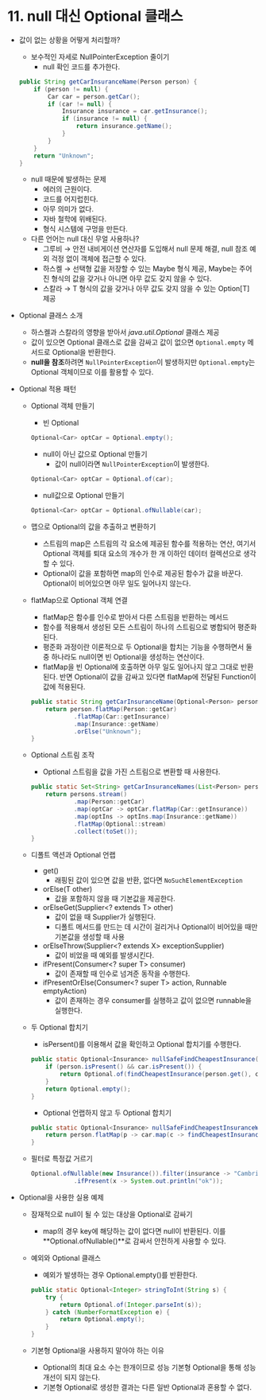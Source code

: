 # 11. null 대신 Optional 클래스

- 값이 없는 상황을 어떻게 처리할까?
    - 보수적인 자세로 NullPointerException 줄이기
        - null 확인 코드를 추가한다.

    ```java
    public String getCarInsuranceName(Person person) {
        if (person != null) {
            Car car = person.getCar();
            if (car != null) {
                Insurance insurance = car.getInsurance();
                if (insurance != null) {
                    return insurance.getName();
                }
            }
        }
        return "Unknown";
    }
    ```

    - null 때문에 발생하는 문제
        - 에러의 근원이다.
        - 코드를 어지럽힌다.
        - 아무 의미가 없다.
        - 자바 철학에 위배된다.
        - 형식 시스템에 구멍을 만든다.
    - 다른 언어는 null 대신 무얼 사용하나?
        - 그루비 → 안전 내비게이션 연산자를 도입해서 null 문제 해결, null 참조 예외 걱정 없이 객체에 접근할 수 있다.
        - 하스켈 → 선택형 값을 저장할 수 있는 Maybe 형식 제공, Maybe는 주어진 형식의 값을 갖거나 아니면 아무 값도 갖지 않을 수 있다.
        - 스칼라 → T 형식의 값을 갖거나 아무 값도 갖지 않을 수 있는 Option[T] 제공
- Optional 클래스 소개
    - 하스켈과 스칼라의 영향을 받아서 *java.util.Optional<T>* 클래스 제공
    - 값이 있으면 Optional 클래스로 값을 감싸고 값이 없으면 `Optional.empty` 메서드로 Optional을 반환한다.
    - **null을 참조**하려면 `NullPointerException`이 발생하지만 `Optional.empty`는 Optional 객체이므로 이를 활용할 수 있다.
- Optional 적용 패턴
    - Optional 객체 만들기
        - 빈 Optional

        ```java
        Optional<Car> optCar = Optional.empty();
        ```

        - null이 아닌 값으로 Optional 만들기
            - 값이 null이라면 `NullPointerException`이 발생한다.

        ```java
        Optional<Car> optCar = Optional.of(car);
        ```

        - null값으로 Optional 만들기

        ```java
        Optional<Car> optCar = Optional.ofNullable(car);
        ```

    - 맵으로 Optional의 값을 추출하고 변환하기
        - 스트림의 map은 스트림의 각 요소에 제공된 함수를 적용하는 연산, 여기서 Optional 객체를 퇴대 요소의 개수가 한 개 이하인 데이터 컬렉션으로 생각할 수 있다.
        - Optional이 값을 포함하면 map의 인수로 제공된 함수가 값을 바꾼다. Optional이 비어있으면 아무 일도 일어나지 않는다.
    - flatMap으로 Optional 객체 연결
        - flatMap은 함수를 인수로 받아서 다른 스트림을 반환하는 메서드
        - 함수를 적용해서 생성된 모든 스트림이 하나의 스트림으로 병합되어 평준화된다.
        - 평준화 과정이란 이론적으로 두 Optional을 합치는 기능을 수행하면서 둘 중 하나라도 null이면 빈 Optional을 생성하는 연산이다.
        - flatMap을 빈 Optional에 호출하면 아무 일도 일어나지 않고 그대로 반환된다. 반면 Optional이 값을 감싸고 있다면 flatMap에 전달된 Function이 값에 적용된다.

        ```java
        public static String getCarInsuranceName(Optional<Person> person) {
            return person.flatMap(Person::getCar)
                    .flatMap(Car::getInsurance)
                    .map(Insurance::getName)
                    .orElse("Unknown");
        }
        ```

    - Optional 스트림 조작
        - Optional 스트림을 값을 가진 스트림으로 변환할 때 사용한다.

        ```java
        public static Set<String> getCarInsuranceNames(List<Person> persons) {
            return persons.stream()
                    .map(Person::getCar)
                    .map(optCar -> optCar.flatMap(Car::getInsurance))
                    .map(optIns -> optIns.map(Insurance::getName))
                    .flatMap(Optional::stream)
                    .collect(toSet());
        }
        ```

    - 디폴트 액션과 Optional 언랩
        - get()
            - 래핑된 값이 있으면 값을 반환, 없다면 `NoSuchElementException`
        - orElse(T other)
            - 값을 포함하지 않을 때 기본값을 제공한다.
        - orElseGet(Supplier<? extends T> other)
            - 값이 없을 때 Supplier가 실행된다.
            - 디폴트 메서드를 만드는 데 시간이 걸리거나 Optional이 비어있을 때만 기본값을 생성할 때 사용
        - orElseThrow(Supplier<? extends X> exceptionSupplier)
            - 값이 비었을 때 예외를 발생시킨다.
        - ifPresent(Consumer<? super T> consumer)
            - 값이 존재할 때 인수로 넘겨준 동작을 수행한다.
        - ifPresentOrElse(Consumer<? super T> action, Runnable emptyAction)
            - 값이 존재하는 경우 consumer를 실행하고 값이 없으면 runnable을 실행한다.
    - 두 Optional 합치기
        - isPersent()를 이용해서 값을 확인하고 Optional 합치기를 수행한다.

        ```java
        public static Optional<Insurance> nullSafeFindCheapestInsurance(Optional<Person> person, Optional<Car> car) {
            if (person.isPresent() && car.isPresent()) {
                return Optional.of(findCheapestInsurance(person.get(), car.get()));
            }
            return Optional.empty();
        }
        ```

        - Optional 언랩하지 않고 두 Optional 합치기

        ```java
        public static Optional<Insurance> nullSafeFindCheapestInsuranceWithFlatMap(Optional<Person> person, Optional<Car> car) {
            return person.flatMap(p -> car.map(c -> findCheapestInsurance(p, c)));
        }
        ```

    - 필터로 특정값 거르기

        ```java
        Optional.ofNullable(new Insurance()).filter(insurance -> "CambridgeInsurance".equals(insurance.getName()))
                    .ifPresent(x -> System.out.println("ok"));
        ```

- Optional을 사용한 실용 예제
    - 잠재적으로 null이 될 수 있는 대상을 Optional로 감싸기
        - map의 경우 key에 해당하는 값이 없다면 null이 반환된다. 이를 **Optional.ofNullable()**로 감싸서 안전하게 사용할 수 있다.
    - 예외와 Optional 클래스
        - 예외가 발생하는 경우 Optional.empty()를 반환한다.

        ```java
        public static Optional<Integer> stringToInt(String s) {
            try {
                return Optional.of(Integer.parseInt(s));
            } catch (NumberFormatException e) {
                return Optional.empty();
            }
        }
        ```

    - 기본형 Optional을 사용하지 말아야 하는 이유
        - Optional의 최대 요소 수는 한개이므로 성능 기본형 Optional을 통해 성능 개선이 되지 않는다.
        - 기본형 Optional로 생성한 결과는 다른 일반 Optional과 혼용할 수 없다.